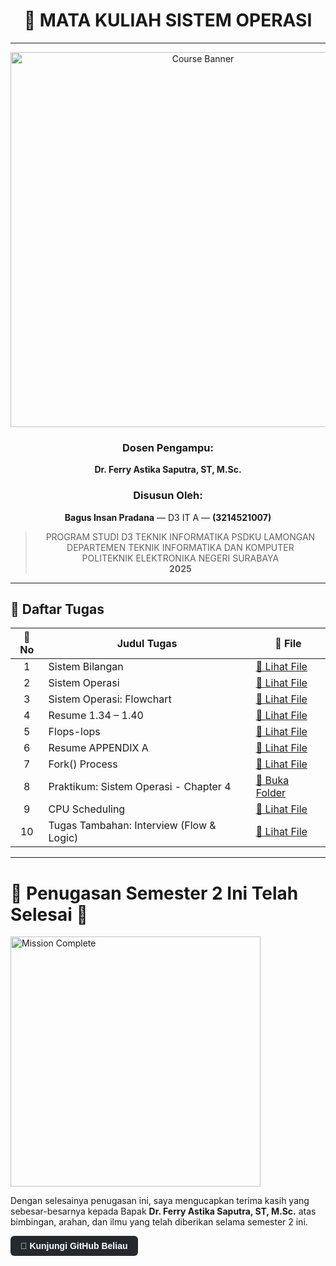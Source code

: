 <div align="center">

# 📘 MATA KULIAH SISTEM OPERASI

---

<img src="https://github.com/user-attachments/assets/3ad88b6e-7159-44a2-a004-c909b974a88c" alt="Course Banner" width="600"/>

### Dosen Pengampu:
**Dr. Ferry Astika Saputra, ST, M.Sc.**

### Disusun Oleh: 
**Bagus Insan Pradana** — D3 IT A — **(3214521007)**

> PROGRAM STUDI D3 TEKNIK INFORMATIKA PSDKU LAMONGAN  
> DEPARTEMEN TEKNIK INFORMATIKA DAN KOMPUTER  
> POLITEKNIK ELEKTRONIKA NEGERI SURABAYA  
> **2025**

---

</div>

## 📂 Daftar Tugas

| 📄 No | Judul Tugas                                 | 🔗 File                                                                 |
|:----:|----------------------------------------------|------------------------------------------------------------------------|
| 1    | Sistem Bilangan                              | [📄 Lihat File](https://github.com/RockHead07/SisOp-2025/blob/main/1.%20Tugas-Sistem-Bilangan.md)          |
| 2    | Sistem Operasi                               | [📄 Lihat File](https://github.com/RockHead07/SisOp-2025/blob/main/2.%20Tugas-Sistem-Operasi.md)           |
| 3    | Sistem Operasi: Flowchart                    | [📄 Lihat File](https://github.com/RockHead07/SisOp-2025/blob/main/3.%20Tugas-Sistem-Operasi-Flowchart.md) |
| 4    | Resume 1.34 – 1.40                           | [📄 Lihat File](https://github.com/RockHead07/SisOp-2025/blob/main/4.%20Tugas-resume-1.34-sampai-1.40.md)  |
| 5    | Flops-lops                                   | [📄 Lihat File](https://github.com/RockHead07/SisOp-2025/blob/main/5.%20Tugas-Flops-Iops.md)               |
| 6    | Resume APPENDIX A                            | [📄 Lihat File](https://github.com/RockHead07/SisOp-2025/blob/main/5.%20Tugas-Resume-APPENDIX-A.md)        |
| 7    | Fork() Process                               | [📄 Lihat File](https://github.com/RockHead07/SisOp-2025/blob/main/6.%20Tugas-Fork().md)                   |
| 8    | Praktikum: Sistem Operasi - Chapter 4        | [📁 Buka Folder](https://github.com/RockHead07/SisOp-2025/tree/main/7.%20Tugas-Sistem-Operasi-Ch4)         |
| 9    | CPU Scheduling                               | [📄 Lihat File](https://github.com/RockHead07/SisOp-2025/blob/main/8.%20CPU-Scheduling.md)                 |
| 10   | Tugas Tambahan: Interview (Flow & Logic)     | [📄 Lihat File](https://github.com/RockHead07/SisOp-2025/blob/main/10.%20Tugas-Tambahan-Interview-(flow-%26-logic-program).md) |

---

# 📍 Penugasan Semester 2 Ini Telah Selesai 🎉
<img src="https://media4.giphy.com/media/v1.Y2lkPTc5MGI3NjExZW5sZnI0YnZjbmttOGM5OGVvOWcxMjhuMnFzOHlpbmo0NTVkcmRrMyZlcD12MV9pbnRlcm5hbF9naWZfYnlfaWQmY3Q9Zw/xT5LMHxhOfscxPfIfm/giphy.gif" alt="Mission Complete" width="400"/>

Dengan selesainya penugasan ini, saya mengucapkan terima kasih yang sebesar-besarnya kepada Bapak **Dr. Ferry Astika Saputra, ST, M.Sc.** atas bimbingan, arahan, dan ilmu yang telah diberikan selama semester 2 ini.

<a href="https://github.com/ferryastika" style="display: inline-block; background-color: #24292e; color: white; padding: 8px 16px; text-align: center; border-radius: 6px; text-decoration: none; font-weight: bold; font-family: sans-serif;">
🔗 Kunjungi GitHub Beliau
</a>

